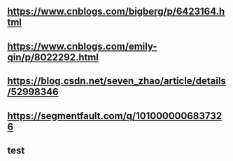 ## https://www.cnblogs.com/bigberg/p/6423164.html
## https://www.cnblogs.com/emily-qin/p/8022292.html
## https://blog.csdn.net/seven_zhao/article/details/52998346
## https://segmentfault.com/q/1010000006837326
## test